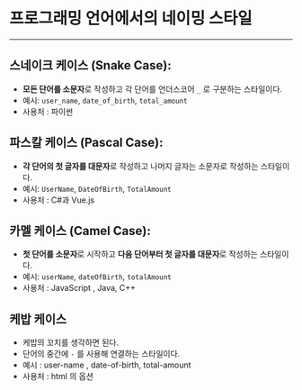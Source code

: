 # 프로그래밍 언어에서의 네이밍 스타일

----

## 스네이크 케이스 (Snake Case):

- **모든 단어를 소문자**로 작성하고 각 단어를 언더스코어 `_` 로 구분하는 스타일이다. 
- 예시: `user_name`, `date_of_birth`, `total_amount`
- 사용처 : 파이썬



## 파스칼 케이스 (Pascal Case):

- **각 단어의 첫 글자를 대문자**로 작성하고 나머지 글자는 소문자로 작성하는 스타일이다. 
- 예시: `UserName`, `DateOfBirth`, `TotalAmount`
- 사용처 : C#과 Vue.js



## 카멜 케이스 (Camel Case):

- **첫 단어를 소문자**로 시작하고 **다음 단어부터 첫 글자를 대문자**로 작성하는 스타일이다. 
- 예시: `userName`, `dateOfBirth`, `totalAmount`
- 사용처 : JavaScript , Java, C++ 



## 케밥 케이스 

- 케밥의 꼬치를 생각하면 된다. 
- 단어의 중간에 `-` 를 사용해 연결하는 스타일이다. 
- 예시 : user-name , date-of-birth, total-amount
- 사용처 : html 의 옵션 
